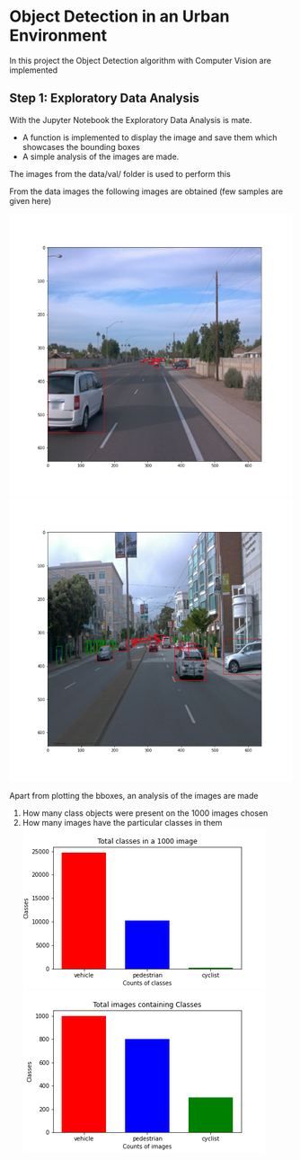 # Object Detection in an Urban Environment

In this project the Object Detection algorithm with Computer Vision are implemented

## Step 1: Exploratory Data Analysis
With the Jupyter Notebook the Exploratory Data Analysis is mate.
- A function is implemented to display the image and save them which showcases the bounding boxes
- A simple analysis of the images are made.

The images from the data/val/ folder is used to perform this

From the data images the following images are obtained (few samples are given here)

![alt text](./Results/bbox_image/bbox_image_0.png)
![alt text](./Results/bbox_image/bbox_image_1.png)

Apart from plotting the bboxes, an analysis of the images are made
1. How many class objects were present on the 1000 images chosen
2. How many images have the particular classes in them
![alt text](./Results/analysis_image/classcount.png)
![alt text](./Results/analysis_image/imgcount.png)